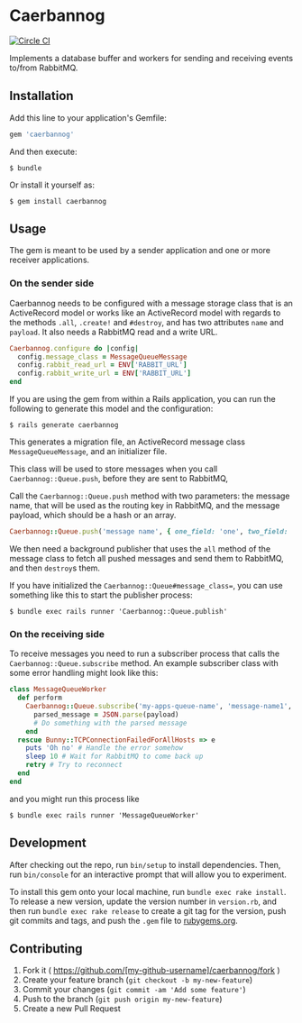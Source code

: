 # Caerbannog
[![Circle CI](https://circleci.com/gh/magplus/caerbannog.png?style=shield)](https://circleci.com/gh/magplus/caerbannog)

Implements a database buffer and workers for sending and receiving events
to/from RabbitMQ.


## Installation

Add this line to your application's Gemfile:

```ruby
gem 'caerbannog'
```

And then execute:

    $ bundle

Or install it yourself as:

    $ gem install caerbannog

## Usage

The gem is meant to be used by a sender application and one or more receiver
applications.

### On the sender side

Caerbannog needs to be configured with a message storage class that is an
ActiveRecord model or works like an ActiveRecord model with regards to the
methods `.all`, `.create!` and `#destroy`, and has two attributes `name` and
`payload`. It also needs a RabbitMQ read and a write URL.

```ruby
Caerbannog.configure do |config|
  config.message_class = MessageQueueMessage
  config.rabbit_read_url = ENV['RABBIT_URL']
  config.rabbit_write_url = ENV['RABBIT_URL']
end
```

If you are using the gem from within a Rails application, you can run the
following to generate this model and the configuration:

    $ rails generate caerbannog

This generates a migration file, an ActiveRecord message class
`MessageQueueMessage`, and an initializer file.

This class will be used to store messages when you call
`Caerbannog::Queue.push`, before they are sent to RabbitMQ,

Call the `Caerbannog::Queue.push` method with two parameters: the message name,
that will be used as the routing key in RabbitMQ, and the message payload,
which should be a hash or an array.

```ruby
Caerbannog::Queue.push('message name', { one_field: 'one', two_field: 'two' })
```

We then need a background publisher that uses the `all` method of the message
class to fetch all pushed messages and send them to RabbitMQ, and then
`destroy`s them.

If you have initialized the `Caerbannog::Queue#message_class=`, you can use
something like this to start the publisher process:

    $ bundle exec rails runner 'Caerbannog::Queue.publish'

### On the receiving side

To receive messages you need to run a subscriber process that calls the
`Caerbannog::Queue.subscribe` method.  An example subscriber class with some
error handling might look like this:

```ruby
class MessageQueueWorker
  def perform
    Caerbannog::Queue.subscribe('my-apps-queue-name', 'message-name1', 'message-name2') do |delivery_info, properties, payload|
      parsed_message = JSON.parse(payload)
      # Do something with the parsed message
    end
  rescue Bunny::TCPConnectionFailedForAllHosts => e
    puts 'Oh no' # Handle the error somehow
    sleep 10 # Wait for RabbitMQ to come back up
    retry # Try to reconnect
  end
end
```

and you might run this process like

    $ bundle exec rails runner 'MessageQueueWorker'

## Development

After checking out the repo, run `bin/setup` to install dependencies. Then, run
`bin/console` for an interactive prompt that will allow you to experiment.

To install this gem onto your local machine, run `bundle exec rake install`. To
release a new version, update the version number in `version.rb`, and then run
`bundle exec rake release` to create a git tag for the version, push git
commits and tags, and push the `.gem` file to
[rubygems.org](https://rubygems.org).

## Contributing

1. Fork it ( https://github.com/[my-github-username]/caerbannog/fork )
2. Create your feature branch (`git checkout -b my-new-feature`)
3. Commit your changes (`git commit -am 'Add some feature'`)
4. Push to the branch (`git push origin my-new-feature`)
5. Create a new Pull Request
